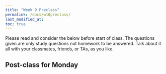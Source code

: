 ```yaml
---
title: "Week 9 Preclass"
permalink: /docs/w10preclass/
last_modified_at:
toc: true
---
```



Please read and consider the below before start of class. The questions given are only study questions not homework to be answered. Talk about it all with your classmates, friends, or TAs, as you like.

## Post-class for Monday
